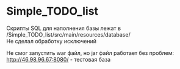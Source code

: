 # Simple_TODO_list
Скрипты SQL для наполнения базы лежат в /Simple_TODO_list/src/main/resources/database/  
Не сделал обработку исключений  

Не смог запустить war файл, но jar файл работает без проблем:  
http://46.98.96.67:8080/ - тестовая база

